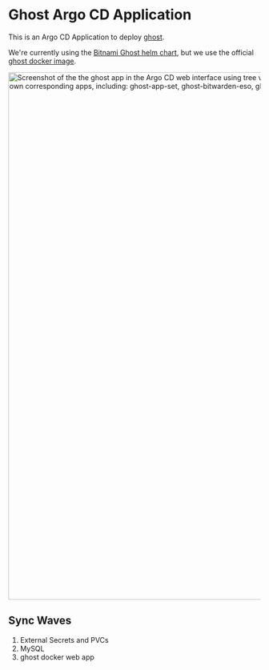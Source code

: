 # Ghost Argo CD Application

This is an Argo CD Application to deploy [ghost](https://ghost.org/).

We're currently using the [Bitnami Ghost helm chart](https://github.com/bitnami/charts/tree/main/bitnami/ghost), but we use the official [ghost docker image](https://hub.docker.com/_/ghost/tags).

<img width="1053" alt="Screenshot of the the ghost app in the Argo CD web interface using tree view mode. You can see the ghost app branches into 4 appsets that all have their own corresponding apps, including: ghost-app-set, ghost-bitwarden-eso, ghost-mysql-app-set, and ghost-pvc-appset" src="https://github.com/user-attachments/assets/cf7db9e9-0ae6-4e04-8433-fb6cf0a0dc43" />


## Sync Waves

1. External Secrets and PVCs
2. MySQL
3. ghost docker web app
